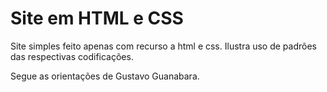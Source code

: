 # Site em HTML e CSS
 Site simples feito apenas com recurso a html e css. Ilustra uso de padrões das respectivas codificações.

 Segue as orientações de Gustavo Guanabara.

